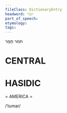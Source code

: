 ```yaml
---
fileClass: DictionaryEntry
headword: תּמר
part_of_speech: 
etymology: 
tags: 
---
```

תּמר
תָּמָר

CENTRAL
========

HASIDIC
=======
= AMERICA = 

/ˈtumar/